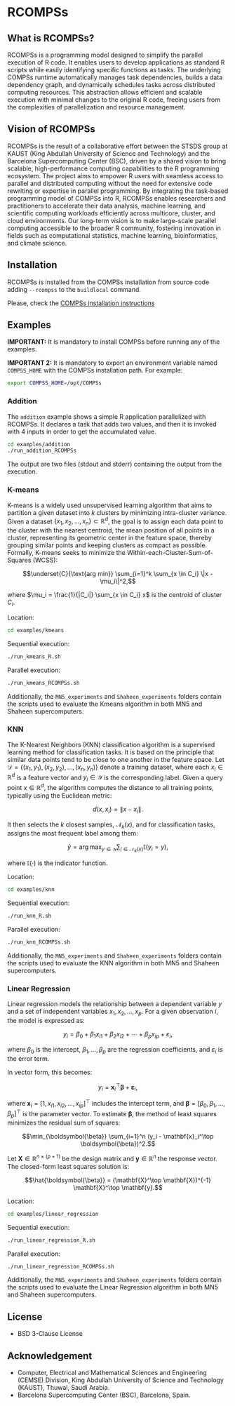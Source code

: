 RCOMPSs
=======

What is RCOMPSs?
----------------

RCOMPSs is a programming model designed to simplify the parallel execution of R code. It enables users to develop applications as standard R scripts while easily identifying specific functions as tasks. The underlying COMPSs runtime automatically manages task dependencies, builds a data dependency graph, and dynamically schedules tasks across distributed computing resources. This abstraction allows efficient and scalable execution with minimal changes to the original R code, freeing users from the complexities of parallelization and resource management.

Vision of RCOMPSs
-----------------

RCOMPSs is the result of a collaborative effort between the STSDS group at KAUST (King Abdullah University of Science and Technology) and the Barcelona Supercomputing Center (BSC), driven by a shared vision to bring scalable, high-performance computing capabilities to the R programming ecosystem. The project aims to empower R users with seamless access to parallel and distributed computing without the need for extensive code rewriting or expertise in parallel programming. By integrating the task-based programming model of COMPSs into R, RCOMPSs enables researchers and practitioners to accelerate their data analysis, machine learning, and scientific computing workloads efficiently across multicore, cluster, and cloud environments. Our long-term vision is to make large-scale parallel computing accessible to the broader R community, fostering innovation in fields such as computational statistics, machine learning, bioinformatics, and climate science.

Installation
------------

RCOMPSs is installed from the COMPSs installation from source code adding `--rcompss` to the `buildlocal` command.

Please, check the [COMPSs installation instructions](https://compss-doc.readthedocs.io/en/latest/Sections/01_Installation/02_Building_from_sources.html)

Examples
--------

**IMPORTANT:** It is mandatory to install COMPSs before running any of the examples.

**IMPORTANT 2:** It is mandatory to export an environment variable named `COMPSS_HOME` with the COMPSs installation path. For example:

```bash
export COMPSS_HOME=/opt/COMPSs
```

### Addition

The `addition` example shows a simple R application parallelized with RCOMPSs.
It declares a task that adds two values, and then it is invoked with 4 inputs in order to get the accumulated value.

```bash
cd examples/addition
./run_addition_RCOMPSs
```

The output are two files (stdout and stderr) containing the output from the execution.

### K-means

K-means is a widely used unsupervised learning algorithm that aims to partition a given dataset into $k$ clusters by minimizing intra-cluster variance. Given a dataset $\{x_1, x_2, \dots, x_n\} \subset \mathbb{R}^d$, the goal is to assign each data point to the cluster with the nearest centroid, the mean position of all points in a cluster, representing its geometric center in the feature space, thereby grouping similar points and keeping clusters as compact as possible. Formally, K-means seeks to minimize the Within-each-Cluster-Sum-of-Squares (WCSS):
```math
\underset{C}{\text{arg min}} \sum_{i=1}^k \sum_{x \in C_i} \|x - \mu_i\|^2,
```
where $\mu_i = \frac{1}{|C_i|} \sum_{x \in C_i} x$ is the centroid of cluster $C_i$.

Location:

```bash
cd examples/kmeans
```

Sequential execution:

```bash
./run_kmeans_R.sh
```

Parallel execution:

```bash
./run_kmeans_RCOMPSs.sh
```

Additionally, the `MN5_experiments` and `Shaheen_experiments` folders contain the scripts used to evaluate the Kmeans algorithm in both MN5 and Shaheen supercomputers.

### KNN

The K-Nearest Neighbors (KNN) classification algorithm is a supervised learning method for classification tasks. It is based on the principle that similar data points tend to be close to one another in the feature space. Let $\mathcal{D} = \{(x_1, y_1), (x_2, y_2), \dots, (x_n, y_n)\}$ denote a training dataset, where each $x_i \in \mathbb{R}^d$ is a feature vector and $y_i \in \mathcal{Y}$ is the corresponding label. Given a query point $x \in \mathbb{R}^d$, the algorithm computes the distance to all training points, typically using the Euclidean metric:
```math
d(x, x_i) = \|x - x_i\|.
```
It then selects the $k$ closest samples, $\mathcal{N}_k(x)$, and for classification tasks, assigns the most frequent label among them:
```math
\hat{y} = \arg\max_{y \in \mathcal{Y}} \sum_{i \in \mathcal{N}_k(x)} \mathbb{I}(y_i = y),
```
where $\mathbb{I}(\cdot)$ is the indicator function.

Location:

```bash
cd examples/knn
```

Sequential execution:

```bash
./run_knn_R.sh
```

Parallel execution:

```bash
./run_knn_RCOMPSs.sh
```

Additionally, the `MN5_experiments` and `Shaheen_experiments` folders contain the scripts used to evaluate the KNN algorithm in both MN5 and Shaheen supercomputers.

### Linear Regression

Linear regression models the relationship between a dependent variable $y$ and a set of independent variables $x_1, x_2, \dots, x_p$. For a given observation $i$, the model is expressed as:
```math
y_i = \beta_0 + \beta_1 x_{i1} + \beta_2 x_{i2} + \cdots + \beta_p x_{ip} + \varepsilon_i,
```
where $\beta_0$ is the intercept, $\beta_1, \dots, \beta_p$ are the regression coefficients, and $\varepsilon_i$ is the error term.

In vector form, this becomes:
```math
y_i = \mathbf{x}_i^\top \boldsymbol{\beta} + \boldsymbol\varepsilon_i,
```
where $\mathbf{x}_i = [1, x_{i1}, x_{i2}, \dots, x_{ip}]^\top$ includes the intercept term, and $\boldsymbol{\beta} = [\beta_0, \beta_1, \dots, \beta_p]^\top$ is the parameter vector. To estimate $\boldsymbol{\beta}$, the method of least squares minimizes the residual sum of squares:
```math
\min_{\boldsymbol{\beta}} \sum_{i=1}^n (y_i - \mathbf{x}_i^\top \boldsymbol{\beta})^2.
```

Let $\mathbf{X} \in \mathbb{R}^{n \times (p+1)}$ be the design matrix and $\mathbf{y} \in \mathbb{R}^n$ the response vector. The closed-form least squares solution is:
```math
\hat{\boldsymbol{\beta}} = (\mathbf{X}^\top \mathbf{X})^{-1} \mathbf{X}^\top \mathbf{y}.
```

Location:

```bash
cd examples/linear_regression
```

Sequential execution:

```bash
./run_linear_regression_R.sh
```

Parallel execution:

```bash
./run_linear_regression_RCOMPSs.sh
```

Additionally, the `MN5_experiments` and `Shaheen_experiments` folders contain the scripts used to evaluate the Linear Regression algorithm in both MN5 and Shaheen supercomputers.

License
-------

- BSD 3-Clause License

Acknowledgement
---------------

- Computer, Electrical and Mathematical Sciences and Engineering (CEMSE) Division, King Abdullah University of Science and Technology (KAUST), Thuwal, Saudi Arabia.
- Barcelona Supercomputing Center (BSC), Barcelona, Spain.

